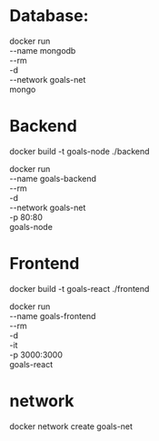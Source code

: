 
# Database:

docker run \
    --name mongodb \
    --rm \
    -d \
    --network goals-net \
    mongo

# Backend
docker build -t goals-node ./backend

docker run \
    --name goals-backend \
    --rm \
    -d \
    --network goals-net \
    -p 80:80 \
    goals-node

# Frontend
docker build -t goals-react ./frontend

docker run \
    --name goals-frontend \
    --rm \
    -d \
    -it \
    -p 3000:3000 \
    goals-react

# network
docker network create goals-net